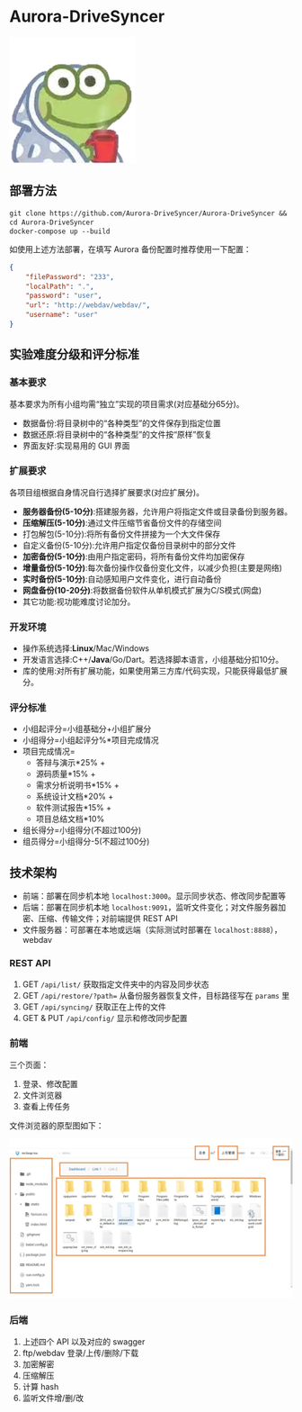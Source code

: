 # Aurora-DriveSyncer

![logo](https://github.com/Aurora-DriveSyncer/Aurora-DriveSyncer/raw/master/img/logo.png)

## 部署方法

```
git clone https://github.com/Aurora-DriveSyncer/Aurora-DriveSyncer && cd Aurora-DriveSyncer
docker-compose up --build
```

如使用上述方法部署，在填写 Aurora 备份配置时推荐使用一下配置：

```json
{
    "filePassword": "233",
    "localPath": ".",
    "password": "user",
    "url": "http://webdav/webdav/",
    "username": "user"
}
```

## 实验难度分级和评分标准

### 基本要求

基本要求为所有小组均需“独立”实现的项目需求(对应基础分65分)。

* 数据备份:将目录树中的“各种类型”的文件保存到指定位置
* 数据还原:将目录树中的“各种类型”的文件按“原样”恢复
* 界面友好:实现易用的 GUI 界面

### 扩展要求

各项目组根据自身情况自行选择扩展要求(对应扩展分)。

* **服务器备份(5-10分)**:搭建服务器，允许用户将指定文件或目录备份到服务器。
* **压缩解压(5-10分)**:通过文件压缩节省备份文件的存储空间
* 打包解包(5-10分):将所有备份文件拼接为一个大文件保存
* 自定义备份(5-10分):允许用户指定仅备份目录树中的部分文件
* **加密备份(5-10分)**:由用户指定密码，将所有备份文件均加密保存
* **增量备份(5-10分)**:每次备份操作仅备份变化文件，以减少负担(主要是网络)
* **实时备份(5-10分)**:自动感知用户文件变化，进行自动备份
* **网盘备份(10-20分)**:将数据备份软件从单机模式扩展为C/S模式(网盘)
* 其它功能:视功能难度讨论加分。

### 开发环境

* 操作系统选择:**Linux**/Mac/Windows
* 开发语言选择:C++/**Java**/Go/Dart。若选择脚本语言，小组基础分扣10分。
* 库的使用:对所有扩展功能，如果使用第三方库/代码实现，只能获得最低扩展分。

### 评分标准

* 小组起评分=小组基础分+小组扩展分
* 小组得分=小组起评分%\*项目完成情况
* 项目完成情况=
  * 答辩与演示*25% +
  * 源码质量*15% +
  * 需求分析说明书*15% +
  * 系统设计文档*20% +
  * 软件测试报告*15% +
  * 项目总结文档*10%
* 组长得分=小组得分(不超过100分)
* 组员得分=小组得分-5(不超过100分)



## 技术架构

* 前端：部署在同步机本地 `localhost:3000`。显示同步状态、修改同步配置等
* 后端：部署在同步机本地 `localhost:9091`，监听文件变化；对文件服务器加密、压缩、传输文件；对前端提供 REST API
* 文件服务器：可部署在本地或远端（实际测试时部署在 `localhost:8888`），webdav

### REST API

1. GET `/api/list/` 获取指定文件夹中的内容及同步状态
2. GET `/api/restore/?path=` 从备份服务器恢复文件，目标路径写在 `params` 里
3. GET `/api/syncing/` 获取正在上传的文件
4. GET & PUT `/api/config/` 显示和修改同步配置

### 前端

三个页面：

1. 登录、修改配置
2. 文件浏览器
3. 查看上传任务

文件浏览器的原型图如下：

![file-explorer](https://github.com/Aurora-DriveSyncer/Aurora-DriveSyncer/raw/master/img/file-explorer.jpg)

### 后端

1. 上述四个 API 以及对应的 swagger
2. ftp/webdav 登录/上传/删除/下载
3. 加密解密
4. 压缩解压
5. 计算 hash
6. 监听文件增/删/改
